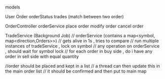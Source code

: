 models

User 
Order 
orderStatus 
trades (match between two order)

OrderController 
orderService 
place order 
modify order 
cancel order 

TradeService (Background Job)
// orderService (contains a map<symbol, map<direction,Orders>>)
// gets alive in 1s , tries to compare 
// run multiple instances of tradeService , lock on symbol 
// any operation on orderService , should wait for symbol lock
// for each order in buy side , do i have any order in sell side with equal quantity

//order should be placed and kept in a list 
// a thread can then update this in the main order list
// it should be confirmed and then put to main map